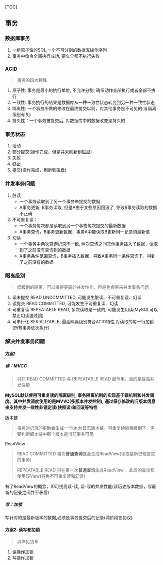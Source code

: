 [TOC]

## 事务

### 数据库事务

1.  一组原子性的SQL,一个不可分割的数据库操作序列
3.  事务中命令全部执行成功, 要么全都不执行失败

### ACID

> 事务的四大特性

1.  原子性: 事务是最小的执行单位, 不允许分割, 确保动作全部执行或者全部不执行
2.  一致性: 事务执行的结果是数据库从一种一致性状态转变到另一种一致性状态
3.  隔离性: 一个事务所做的修改在最终提交以前，对其他事务是不可见的(与隔离级别有关)
4.  持久性：一个事务被提交后, 对数据库中的数据改变是持久的

### 事务状态

1. 活动
2. 部分提交(操作完成，但是并未刷新到磁盘)
3. 失败
4. 终止
5. 提交(操作完成，刷新到磁盘)

### 并发事务问题

1.  脏读
    * 一个事务读取到了另一个事务未提交的数据
    * A事务更新, B事务读取, 但是A由于某些原因回滚了, 导致B事务读取的数据不正确
2.  不可重复读：
    * 一个事务每次都是读取到另一个事物每次提交的最新数据
    * A事务查询，B事务更新数据，事务A中能读取B更新同一记录的最新值
3.  幻读
    * 一个事务中两次查询记录不一致, 两次查询之间其他事务插入了数据，读取到了之前没有查询到的数据
    * A事务条件范围查询，B事务插入数据，导致A事务同一条件查询下，得到了之前没有的数据

### 隔离级别

> 低级别的隔离，可以换得更高的并发性能，但是也会带来并发事务问题

1.  读未提交 READ UNCOMMITTED, 可能发生脏读、不可重复读、幻读
2.  读提交 READ COMMITTED, 可能发生不可重复读、幻读
3.  可重复读 REPEATABLE READ, 多次读取是一致的, 可能发生幻读(MySQL可以禁止幻读通过锁)
4.  可串行化 SERIALIZABLE, 最高隔离级别符合ACID特性,对读取的每一行加锁(所有事务依次执行)

### 解决并发事务问题

#### 方案1

##### 读：MVCC

> 只在 READ COMMITTED 与 REPEATABLE READ 起作用，目的是提高并发性能

**MySQL默认使用可重复读的隔离级别, 事务隔离机制的实现基于锁机制和并发调度。其中并发调度使用的是MVVC(多版本并发控制), 通过保存修改的旧版本信息来支持并发一致性非锁定读(快照读)和回滚等特性**

版本链

> 事务对记录的更新会生成一个undo日志版本链，可重复读隔离级别下，需要判断版本链中那个版本是当前事务可见

ReadView

> READ COMMITTED 每次**普通查询**就会生成ReadView(读取最新已经提交的事务)
>
> REPEATABLE READ 只在第一次**普通查询**生成ReadView ，此后的查询都使用该View(避免不可重复读和幻读)

有了ReadView的概念，即可提高读-读, 读-写的并发性能(读历史版本数据，写最新的记录之间并不矛盾)

##### 写：加锁

写针对的是最新版本的数据,必须是事务提交后的记录(两阶段锁协议)

#### 方案2: 读写都加锁

> 具体见锁章

1. 读操作加锁
2. 写操作加锁